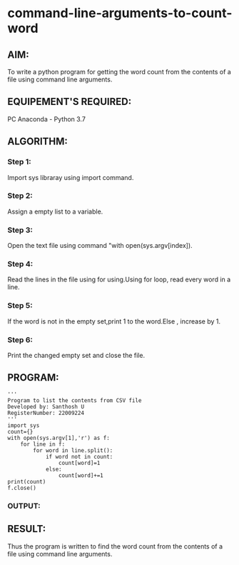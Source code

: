 # command-line-arguments-to-count-word
## AIM:
To write a python program for getting the word count from the contents of a file using command line arguments.

## EQUIPEMENT'S REQUIRED: 
PC
Anaconda - Python 3.7

## ALGORITHM: 
### Step 1:
Import sys libraray using import command.

### Step 2: 
Assign a empty list to a variable.
 
### Step 3: 
Open the text file using command "with open(sys.argv[index]).

### Step 4:  
Read the lines in the file using for using.Using for loop, read every word in a line.

### Step 5: 
If the word is not in the empty set,print 1 to the word.Else , increase by 1.

### Step 6: 
Print the changed empty set and close the file.

## PROGRAM:
```
''' 
Program to list the contents from CSV file
Developed by: Santhosh U
RegisterNumber: 22009224
'''
import sys
count={}
with open(sys.argv[1],'r') as f:
    for line in f:
        for word in line.split():
            if word not in count:
                count[word]=1
            else:
                count[word]+=1
print(count)
f.close()
```
### OUTPUT:



## RESULT:
Thus the program is written to find the word count from the contents of a file using command line arguments.
